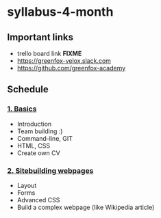 # syllabus-4-month

## Important links
- trello board link __FIXME__
- https://greenfox-velox.slack.com
- https://github.com/greenfox-academy

## Schedule

### [1. Basics](week-01/README.md)
- Introduction
- Team building :)
- Command-line, GIT
- HTML, CSS
- Create own CV


### [2. Sitebuilding webpages](week-02/README.md)
- Layout
- Forms
- Advanced CSS
- Build a complex webpage (like Wikipedia article)
